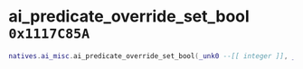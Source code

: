 # ai_predicate_override_set_bool `0x1117C85A`

```lua
natives.ai_misc.ai_predicate_override_set_bool(_unk0 --[[ integer ]], _unk1 --[[ integer ]], _unk2 --[[ integer ]])
```